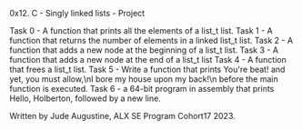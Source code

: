 0x12. C - Singly linked lists - Project

Task 0 - A function that prints all the elements of a list_t list.
Task 1 - A function that returns the number of elements in a linked 
list_t list.
Task 2 - A function that adds a new node at the beginning of a list_t list.
Task 3 - A function that adds a new node at the end of a list_t list
Task 4 - A function that frees a list_t list.
Task 5 - Write a function that prints You're beat! and yet, you must 
allow,\nI bore my house upon my back!\n before the main function is 
executed.
Task 6 - a 64-bit program in assembly that prints Hello, Holberton, 
followed by a new line.

Written by Jude Augustine, ALX SE Program Cohort17 2023.
